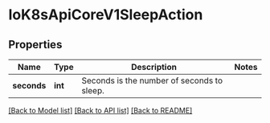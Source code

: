 # IoK8sApiCoreV1SleepAction

## Properties
Name | Type | Description | Notes
------------ | ------------- | ------------- | -------------
**seconds** | **int** | Seconds is the number of seconds to sleep. | 

[[Back to Model list]](../README.md#documentation-for-models) [[Back to API list]](../README.md#documentation-for-api-endpoints) [[Back to README]](../README.md)


